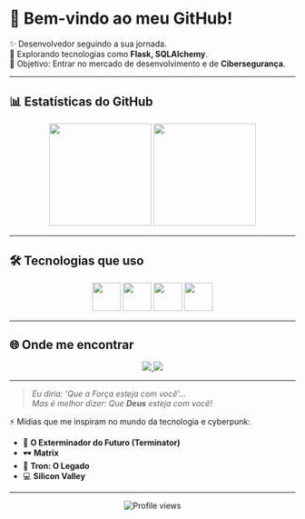 # 👾 Bem-vindo ao meu GitHub!  

✨ Desenvolvedor seguindo a sua jornada.  
🚀 Explorando tecnologias como **Flask, SQLAlchemy**.  
🎯 Objetivo: Entrar no mercado de desenvolvimento e de **Cibersegurança**.  

---

## 📊 Estatísticas do GitHub  

<p align="center">
  <img height="180em" src="https://github-readme-stats.vercel.app/api?username=DuduOliveira3121&show_icons=true&theme=tokyonight&hide_border=true&count_private=true"/>
  <img height="180em" src="https://github-readme-stats.vercel.app/api/top-langs/?username=DuduOliveira3121&layout=donut&theme=tokyonight&hide_border=true"/>
</p>

---

## 🛠️ Tecnologias que uso  

<p align="center">
  <img src="https://cdn.jsdelivr.net/gh/devicons/devicon/icons/python/python-original.svg" width="50"/>
  <img src="https://cdn.jsdelivr.net/gh/devicons/devicon/icons/linux/linux-original.svg" width="50"/>
  <img src="https://cdn.jsdelivr.net/gh/devicons/devicon/icons/windows8/windows8-original.svg" width="50"/>
  <img src="https://cdn.jsdelivr.net/gh/devicons/devicon/icons/flask/flask-original.svg" width="50"/>
</p>

---

## 🌐 Onde me encontrar  

<p align="center">
  <a href="https://www.linkedin.com/in/eduardo-oliveira-050908300" target="_blank">
    <img src="https://img.shields.io/badge/LinkedIn-000?style=for-the-badge&logo=linkedin&logoColor=0E76A8"/>
  </a>
  <a href="https://www.instagram.com/duduoliveira3103/" target="_blank">
    <img src="https://img.shields.io/badge/Instagram-000?style=for-the-badge&logo=instagram&logoColor=E4405F"/>
  </a>
</p>

---

> *Eu diria: 'Que a Força esteja com você'...*  
> *Mas é melhor dizer: Que **Deus** esteja com você!*

⚡ Mídias que me inspiram no mundo da tecnologia e cyberpunk:
- 🤖 **O Exterminador do Futuro (Terminator)**  
- 🕶️ **Matrix**  
- 💾 **Tron: O Legado**  
- 💻 **Silicon Valley**  

---

<p align="center">
  <img src="https://komarev.com/ghpvc/?username=DuduOliveira3121&color=blueviolet&style=flat-square" alt="Profile views"/>
</p>
